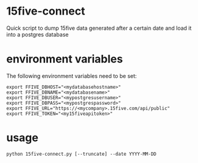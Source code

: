 # 15five-connect
Quick script to dump 15five data generated after a certain date and load it into a postgres database

# environment variables
The following environment variables need to be set:

```
export FFIVE_DBHOST="<mydatabasehostname>"
export FFIVE_DBNAME="<mydatabasename>"
export FFIVE_DBUSER="<mypostgresusername>"
export FFIVE_DBPASS="<mypostgrespassword>"
export FFIVE_URL="https://<mycompany>.15five.com/api/public"
export FFIVE_TOKEN="<my15fiveapitoken>"
```

# usage

```
python 15five-connect.py [--truncate] --date YYYY-MM-DD
```
